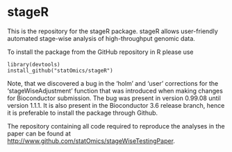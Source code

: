 # stageR

This is the repository for the stageR package. stageR allows user-friendly automated stage-wise analysis of high-throughput genomic data.

To install the package from the GitHub repository in R please use

```
library(devtools)
install_github("statOmics/stageR")
```

Note, that we discovered a bug in the ‘holm’ and ‘user’ corrections for the ‘stageWiseAdjustment’ function that was introduced when making changes for Bioconductor submission. The bug was present in version 0.99.08 until version 1.1.1. It is also present in the Bioconductor 3.6 release branch, hence it is preferable to install the package through Github.



The repository containing all code required to reproduce the analyses in the paper can be found at http://www.github.com/statOmics/stageWiseTestingPaper.

